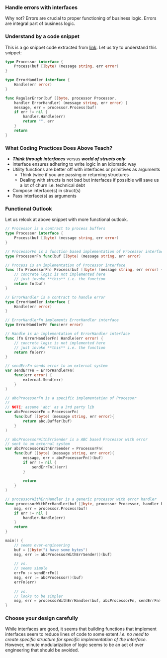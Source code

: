 ### Handle errors with interfaces
Why not? Errors are crucial to proper functioning of business logic. Errors are integral part of business logic.

### Understand by a code snippet
This is a go snippet code extracted from [link](http://redhat-crypto.gitlab.io/defensive-coding-guide/#chap-Defensive_Coding-Go). Let us try to understand this snippet:

```go
type Processor interface {
	Process(buf []byte) (message string, err error)
}

type ErrorHandler interface {
	Handle(err error)
}

func RegularError(buf []byte, processor Processor,
	handler ErrorHandler) (message string, err error) {
	message, err = processor.Process(buf)
	if err != nil {
		handler.Handle(err)
		return "", err
	}
	return
}
```

### What Coding Practices Does Above Teach?
- _**Think through interfaces**_ versus _**world of structs only**_
- Interface ensures adhering to write logic in an idiomatic way
- Utility functions are better off with interfaces or primitives as arguments
  - Think twice if you are passing or returning structures
  - Dealing with structs is not bad but interfaces if possible will save us a lot of churn i.e. technical debt
- Compose interface(s) in struct(s)
- Pass interface(s) as arguments

### Functional Outlook
Let us relook at above snippet with more functional outlook.

```go
// Processor is a contract to process buffers
type Processor interface {
	Process(buf []byte) (message string, err error)
}

// ProcessorFn is a function based implementation of Processor interface
type ProcessorFn func(buf []byte) (message string, err error)

// Process is an implementation of Processor interface
func (fn ProcessorFn) Process(buf []byte) (message string, err error) {
	// concrete logic is not implemented here
	// just invoke **this** i.e. the function
	return fn(buf)
}

// ErrorHandler is a contract to handle error
type ErrorHandler interface {
	Handle(err error)
}

// ErrorHandlerFn implements ErrorHandler interface
type ErrorHandlerFn func(err error)

// Handle is an implementation of ErrorHandler interface
func (fn ErrorHandlerFn) Handle(err error) {
	// concrete logic is not implemented here
	// just invoke **this** i.e. the function
	return fn(err)
}

// sendErrFn sends error to an external system
var sendErrFn = ErrorHandlerFn(
	func(err error) {
		external.Send(err)
	}
)

// abcProcessorFn is a specific implementation of Processor
//
// NOTE: assume 'abc' as a 3rd party lib
var abcProcessorFn = ProcessorFn(
	func(buf []byte) (message string, err error){
		return abc.Buffer(buf)
	}
)

// abcProcessorWithErrSender is a ABC based Processor with error 
// sent to an external system
var abcProcessorWithErrSender = ProcessorFn(
	func(buf []byte) (message string, err error){
		message, err = abcProcessorFn()(buf)
		if err != nil {
			sendErrFn()(err)
		}
		
		return
	}
)

// processorWithErrHandler is a generic processor with error handler
func processorWithErrHandler(buf []byte, processor Processor, handler ErrorHandler) (msg string, err error) {
	msg, err = processor.Process(buf)
	if err != nil {
		handler.Handle(err)
	}
	return
}

main() {
	// seems over-engineering
	buf = []byte("i have some bytes")
	msg, err := abcProcessorWithErrSender()(buf)
	
	// vs.
	// seems simple
	errFn := sendErrFn()
	msg, err := abcProcessor()(buf)
	errFn(err)
	
	// vs.
	// looks to be simpler
	msg, err = processorWithErrHandler(buf, abcProcessorFn, sendErrFn)
}
```

### Choose your design carefully
While interfaces are good, it seems that building functions that implement interfaces seem to reduce lines of code to some
extent _i.e. no need to create specific structure for specific implementation of the interface_. However, minute 
modularization of logic seems to be an act of over engineering that should be avoided.
